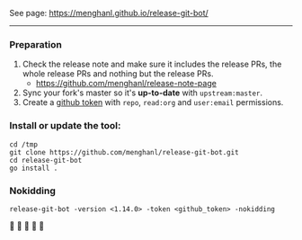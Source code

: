 See page: https://menghanl.github.io/release-git-bot/

---

### Preparation

1. Check the release note and make sure it includes the release PRs, the whole release PRs and nothing but the release PRs.
   - https://github.com/menghanl/release-note-page
1. Sync your fork's master so it's __up-to-date__ with `upstream:master`.
1. Create a [github token](https://github.com/settings/tokens) with `repo`, `read:org` and `user:email` permissions.

### Install or update the tool:

```
cd /tmp
git clone https://github.com/menghanl/release-git-bot.git
cd release-git-bot
go install .
```

### Nokidding

```
release-git-bot -version <1.14.0> -token <github_token> -nokidding
```

:tada: :tada: :tada: :tada: :tada:
